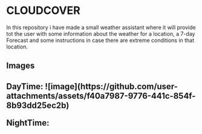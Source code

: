 <h1>CLOUDCOVER</h1>

<p>
In this repository i have made a small weather assistant where it will provide tot the user 
with some information about the weather for a location, a 7-day Forecast and some instructions in case there are 
extreme conditions in that location.
</p>

<h2>Images<h2>
 DayTime:
  ![image](https://github.com/user-attachments/assets/f40a7987-9776-441c-854f-8b93dd25ec2b)


 NightTime:
